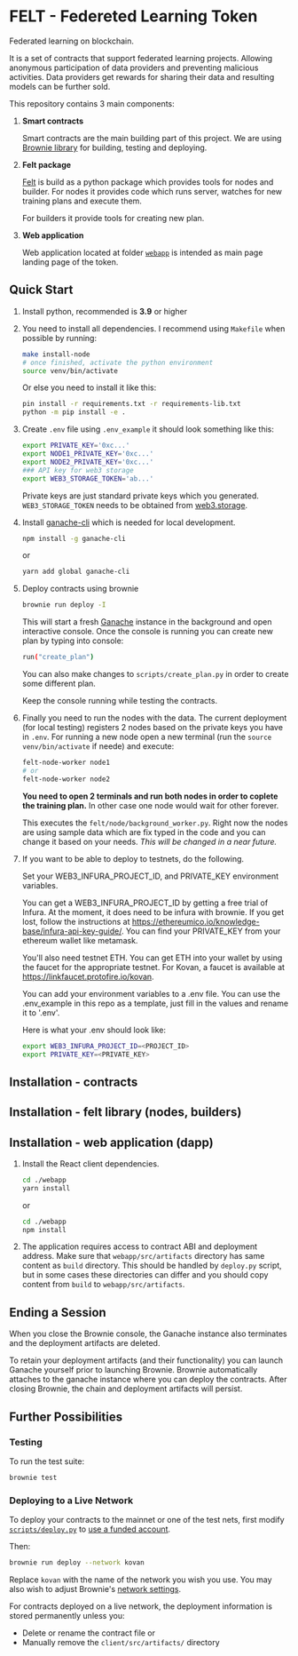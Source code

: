 # FELT - Federeted Learning Token
Federated learning on blockchain.

It is a set of contracts that support federated learning projects. Allowing anonymous participation of data providers and preventing malicious activities. Data providers get rewards for sharing their data and resulting models can be further sold.

This repository contains 3 main components:
1. **Smart contracts**

    Smart contracts are the main building part of this project. We are using [Brownie library](https://eth-brownie.readthedocs.io/en/stable/) for building, testing and deploying.

2. **Felt package**

    [Felt](./felt) is build as a python package which provides tools for nodes and builder. For nodes it provides code which runs server, watches for new training plans and execute them.

    For builders it provide tools for creating new plan.

3. **Web application**

    Web application located at folder [`webapp`](./webapp) is intended as main page landing page of the token.

## Quick Start
1. Install python, recommended is **3.9** or higher

2. You need to install all dependencies. I recommend using `Makefile` when possible by running:
    ```bash
    make install-node
    # once finished, activate the python environment
    source venv/bin/activate
    ```

    Or else you need to install it like this:
    ```bash
    pin install -r requirements.txt -r requirements-lib.txt
    python -m pip install -e .
    ```

3. Create `.env` file using `.env_example` it should look something like this:
    ```bash
    export PRIVATE_KEY='0xc...'
    export NODE1_PRIVATE_KEY='0xc...'
    export NODE2_PRIVATE_KEY='0xc...'
    ### API key for web3 storage
    export WEB3_STORAGE_TOKEN='ab...'
    ```
    Private keys are just standard private keys which you generated. `WEB3_STORAGE_TOKEN` needs to be obtained from [web3.storage](https://web3.storage/).
    
5. Install [ganache-cli](https://www.npmjs.com/package/ganache-cli) which is needed for local development.
    ```bash
    npm install -g ganache-cli
    ```
    or
    ```bash
    yarn add global ganache-cli
    ```

6. Deploy contracts using brownie
    ```bash
    brownie run deploy -I
    ```
    This will start a fresh [Ganache](https://www.trufflesuite.com/ganache) instance in the background and open interactive console. Once the console is running you can create new plan by typing into console:
    ```bash
    run("create_plan")
    ```
    You can also make changes to `scripts/create_plan.py` in order to create some different plan.

    Keep the console running while testing the contracts.

7. Finally you need to run the nodes with the data. The current deployment (for local testing) registers 2 nodes based on the private keys you have in `.env`. For running a new node open a new terminal (run the `source venv/bin/activate` if neede) and execute:
    ```bash
    felt-node-worker node1
    # or
    felt-node-worker node2
    ```
    **You need to open 2 terminals and run both nodes in order to coplete the training plan.** In other case one node would wait for other forever.

    This executes the `felt/node/background_worker.py`. Right now the nodes are using sample data which are fix typed in the code and you can change it based on your needs. _This will be changed in a near future._


8. If you want to be able to deploy to testnets, do the following.

    Set your WEB3_INFURA_PROJECT_ID, and PRIVATE_KEY environment variables.

    You can get a WEB3_INFURA_PROJECT_ID by getting a free trial of Infura. At the moment, it does need to be infura with brownie. If you get lost, follow the instructions at https://ethereumico.io/knowledge-base/infura-api-key-guide/. You can find your PRIVATE_KEY from your ethereum wallet like metamask.

    You'll also need testnet ETH. You can get ETH into your wallet by using the faucet for the appropriate
    testnet. For Kovan, a faucet is available at https://linkfaucet.protofire.io/kovan.

    You can add your environment variables to a .env file. You can use the .env_example in this repo 
    as a template, just fill in the values and rename it to '.env'. 

    Here is what your .env should look like:

    ```bash
    export WEB3_INFURA_PROJECT_ID=<PROJECT_ID>
    export PRIVATE_KEY=<PRIVATE_KEY>
    ```


## Installation - contracts
## Installation - felt library (nodes, builders)
## Installation - web application (dapp)

1. Install the React client dependencies.

    ```bash
    cd ./webapp
    yarn install
    ```
    or 

    ```bash
    cd ./webapp
    npm install 
    ```

2. The application requires access to contract ABI and deployment address. Make sure that `webapp/src/artifacts` directory has same content as `build` directory. This should be handled by `deploy.py` script, but in some cases these directories can differ and you should copy content from `build` to `webapp/src/artifacts`.

## Ending a Session

When you close the Brownie console, the Ganache instance also terminates and the deployment artifacts are deleted.

To retain your deployment artifacts (and their functionality) you can launch Ganache yourself prior to launching Brownie. Brownie automatically attaches to the ganache instance where you can deploy the contracts. After closing Brownie, the chain and deployment artifacts will persist.

## Further Possibilities

### Testing

To run the test suite:

```bash
brownie test
```

### Deploying to a Live Network

To deploy your contracts to the mainnet or one of the test nets, first modify [`scripts/deploy.py`](`scripts/deploy.py`) to [use a funded account](https://eth-brownie.readthedocs.io/en/stable/account-management.html).

Then:

```bash
brownie run deploy --network kovan
```

Replace `kovan` with the name of the network you wish you use. You may also wish to adjust Brownie's [network settings](https://eth-brownie.readthedocs.io/en/stable/network-management.html).

For contracts deployed on a live network, the deployment information is stored permanently unless you:

* Delete or rename the contract file or
* Manually remove the `client/src/artifacts/` directory




